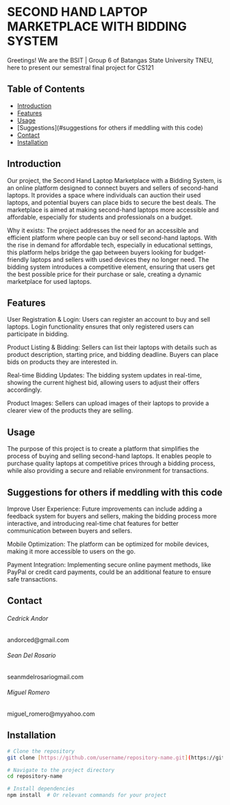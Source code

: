 <h1> SECOND HAND LAPTOP MARKETPLACE WITH BIDDING SYSTEM </h1>
Greetings! We are the BSIT | Group 6 of Batangas State University TNEU, here to present our semestral final project for CS121


## Table of Contents
- [Introduction](#introduction)
- [Features](#features)
- [Usage](#usage)
- [Suggestions](#suggestions for others if meddling with this code)
- [Contact](#contact)
- [Installation](#installation)
## Introduction
Our project, the Second Hand Laptop Marketplace with a Bidding System, is an online platform designed to connect buyers and sellers of second-hand laptops. It provides a space where individuals can auction their used laptops, and potential buyers can place bids to secure the best deals. The marketplace is aimed at making second-hand laptops more accessible and affordable, especially for students and professionals on a budget.

Why it exists:
The project addresses the need for an accessible and efficient platform where people can buy or sell second-hand laptops. With the rise in demand for affordable tech, especially in educational settings, this platform helps bridge the gap between buyers looking for budget-friendly laptops and sellers with used devices they no longer need. The bidding system introduces a competitive element, ensuring that users get the best possible price for their purchase or sale, creating a dynamic marketplace for used laptops.

## Features
User Registration & Login:
  Users can register an account to buy and sell laptops. Login functionality ensures that only registered users can participate in bidding.

Product Listing & Bidding:
  Sellers can list their laptops with details such as product description, starting price, and bidding deadline. Buyers can place bids on products they are interested in.

Real-time Bidding Updates:
  The bidding system updates in real-time, showing the current highest bid, allowing users to adjust their offers accordingly.

Product Images:
  Sellers can upload images of their laptops to provide a clearer view of the products they are selling.





## Usage
The purpose of this project is to create a platform that simplifies the process of buying and selling second-hand laptops. It enables people to purchase quality laptops at competitive prices through a bidding process, while also providing a secure and reliable environment for transactions.



## Suggestions for others if meddling with this code
Improve User Experience:
  Future improvements can include adding a feedback system for buyers and sellers, making the bidding process more interactive, and introducing real-time chat features for better communication between buyers and sellers.

Mobile Optimization:
  The platform can be optimized for mobile devices, making it more accessible to users on the go.

Payment Integration:
  Implementing secure online payment methods, like PayPal or credit card payments, could be an additional feature to ensure safe transactions.


## Contact
<div>
                    <h6>Cedrick Andor</h6>
                    <p>andorced@gmail.com</p>
                </div>
                <div>
                    <h6>Sean Del Rosario</h6>
                    <p>seanmdelrosariogmail.com</p>
                </div>
                <div>
                    <h6>Miguel Romero</h6>
                    <p>miguel_romero@myyahoo.com</p>
                </div>



## Installation
```bash
# Clone the repository
git clone [https://github.com/username/repository-name.git](https://github.com/Seanski29/Second-Hand-Laptop-Marketplace-with-Bidding-System.git)

# Navigate to the project directory
cd repository-name

# Install dependencies
npm install  # Or relevant commands for your project
